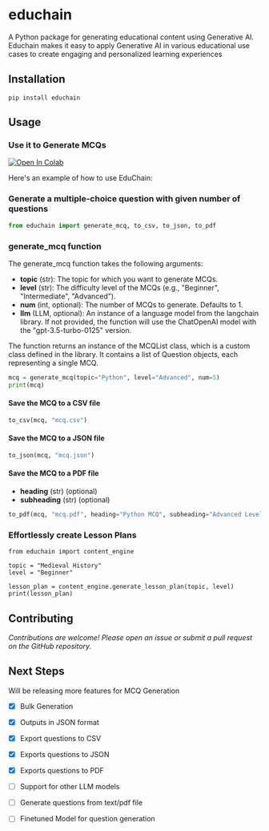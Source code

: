 # educhain

A Python package for generating educational content using Generative AI. Educhain makes it easy to apply Generative AI in various educational use cases to create engaging and personalized learning experiences 

## Installation

```shell
pip install educhain
```

## Usage


### Use it to Generate MCQs

[![Open In Colab](https://colab.research.google.com/assets/colab-badge.svg)](https://colab.research.google.com/drive/1bseC2F00l42JPVN2-35fwMupeTnyYGME?usp=sharing)

Here's an example of how to use EduChain:

### Generate a multiple-choice question with given number of questions


```python
from educhain import generate_mcq, to_csv, to_json, to_pdf
```

### **generate_mcq** function

The generate_mcq function takes the following arguments:
- **topic** (str): The topic for which you want to generate MCQs.
- **level** (str): The difficulty level of the MCQs (e.g., "Beginner", "Intermediate", "Advanced").
- **num** (int, optional): The number of MCQs to generate. Defaults to 1.
- **llm** (LLM, optional): An instance of a language model from the langchain library. If not provided, the function will use the ChatOpenAI model with the "gpt-3.5-turbo-0125" version.

The function returns an instance of the MCQList class, which is a custom class defined in the library. It contains a list of Question objects, each representing a single MCQ.

```python
mcq = generate_mcq(topic="Python", level="Advanced", num=5)
print(mcq)
```

#### Save the MCQ to a CSV file

```python
to_csv(mcq, "mcq.csv")
```

#### Save the MCQ to a JSON file
```python
to_json(mcq, "mcq.json")
```

#### Save the MCQ to a PDF file

- **heading** (str) (optional)
- **subheading** (str) (optional)

```python
to_pdf(mcq, "mcq.pdf", heading="Python MCQ", subheading="Advanced Level - (10 Questions)")
```

### Effortlessly create Lesson Plans

```shell
from educhain import content_engine

topic = "Medieval History"
level = "Beginner"

lesson_plan = content_engine.generate_lesson_plan(topic, level)
print(lesson_plan)
```

## Contributing

*Contributions are welcome! Please open an issue or submit a pull request on the GitHub repository.*

## Next Steps

Will be releasing more features for MCQ Generation
- [x] Bulk Generation
- [x] Outputs in JSON format
- [x] Export questions to CSV
- [x] Exports questions to JSON
- [x] Exports questions to PDF
- [ ] Support for other LLM models
- [ ] Generate questions from text/pdf file
- [ ] Finetuned Model for question generation




